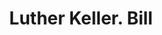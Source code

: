 ---
doi: 10.7916/D8XK9SQM
date_other: '1890'
date_other_textual: 1890-1899
form: printed ephemera
genre:
- Invoices
name:
- Luther Keller
object_in_context_url: https://biggert.cul.columbia.edu/items/view/ave_biggert_01709
subject_hierarchical_geographic:
- Scranton, Pennsylvania, United States
subject_name:
- Luther Keller
title: Luther Keller. Bill
sort_title: Luther Keller. Bill
call_number: ave_biggert_01709
coordinates:
- 41.410555555555554,-75.6675
pid: ave_biggert_01709
identifiers: ave_biggert_01709
thumbnail: https://derivativo-2.library.columbia.edu/iiif/2/ldpd:490756/full/!256,256/0/native.jpg
permalink: "/items/ave_biggert_01709/"
layout: iiif-image-page
---